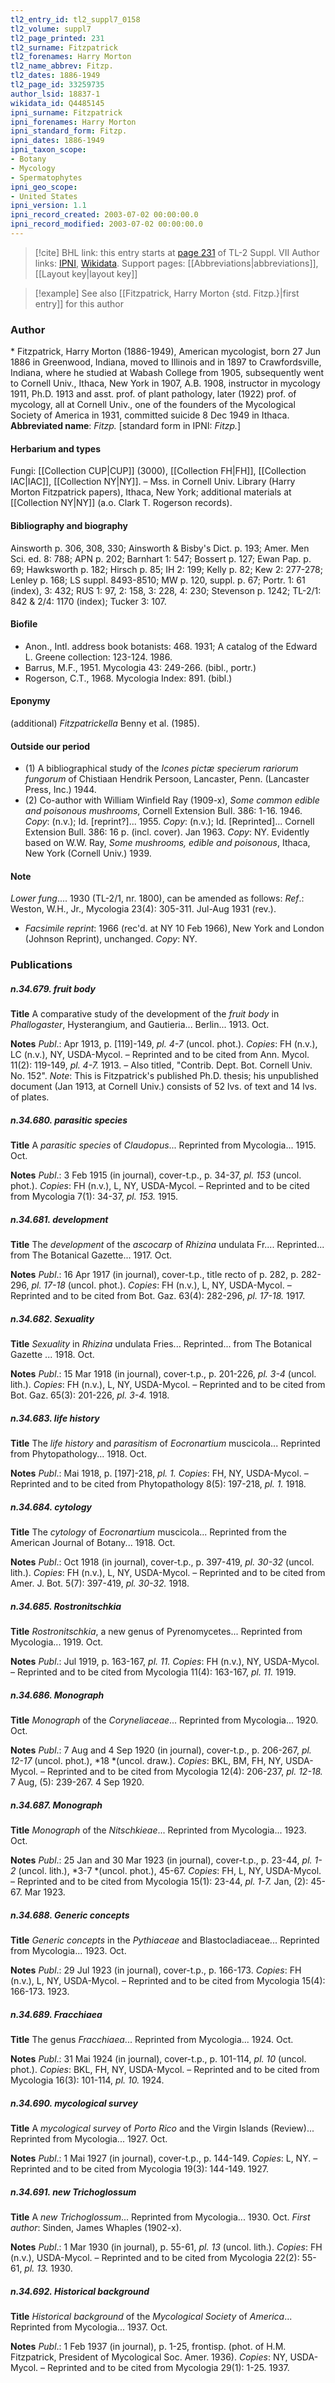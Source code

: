 ```yaml
---
tl2_entry_id: tl2_suppl7_0158
tl2_volume: suppl7
tl2_page_printed: 231
tl2_surname: Fitzpatrick
tl2_forenames: Harry Morton
tl2_name_abbrev: Fitzp.
tl2_dates: 1886-1949
tl2_page_id: 33259735
author_lsid: 18837-1
wikidata_id: Q4485145
ipni_surname: Fitzpatrick
ipni_forenames: Harry Morton
ipni_standard_form: Fitzp.
ipni_dates: 1886-1949
ipni_taxon_scope: 
- Botany
- Mycology
- Spermatophytes
ipni_geo_scope: 
- United States
ipni_version: 1.1
ipni_record_created: 2003-07-02 00:00:00.0
ipni_record_modified: 2003-07-02 00:00:00.0
---
```


> [!cite] BHL link: this entry starts at [page 231](https://www.biodiversitylibrary.org/page/33259735) of TL-2 Suppl. VII
> Author links: [IPNI](https://www.ipni.org/a/18837-1), [Wikidata](https://www.wikidata.org/wiki/Q4485145). Support pages: [[Abbreviations|abbreviations]], [[Layout key|layout key]]

> [!example] See also [[Fitzpatrick, Harry Morton {std. Fitzp.}|first entry]] for this author

### Author

\* Fitzpatrick, Harry Morton (1886-1949), American mycologist, born 27 Jun 1886 in Greenwood, Indiana, moved to Illinois and in 1897 to Crawfordsville, Indiana, where he studied at Wabash College from 1905, subsequently went to Cornell Univ., Ithaca, New York in 1907, A.B. 1908, instructor in mycology 1911, Ph.D. 1913 and asst. prof. of plant pathology, later (1922) prof. of mycology, all at Cornell Univ., one of the founders of the Mycological Society of America in 1931, committed suicide 8 Dec 1949 in Ithaca. 
**Abbreviated name**: *Fitzp.* \[standard form in IPNI: *Fitzp.*\]

#### Herbarium and types

Fungi: [[Collection CUP|CUP]] (3000), [[Collection FH|FH]], [[Collection IAC|IAC]], [[Collection NY|NY]]. – Mss. in Cornell Univ. Library (Harry Morton Fitzpatrick papers), Ithaca, New York; additional materials at [[Collection NY|NY]] (a.o. Clark T. Rogerson records).

#### Bibliography and biography

Ainsworth p. 306, 308, 330; Ainsworth & Bisby's Dict. p. 193; Amer. Men Sci. ed. 8: 788; APN p. 202; Barnhart 1: 547; Bossert p. 127; Ewan Pap. p. 69; Hawksworth p. 182; Hirsch p. 85; IH 2: 199; Kelly p. 82; Kew 2: 277-278; Lenley p. 168; LS suppl. 8493-8510; MW p. 120, suppl. p. 67; Portr. 1: 61 (index), 3: 432; RUS 1: 97, 2: 158, 3: 228, 4: 230; Stevenson p. 1242; TL-2/1: 842 & 2/4: 1170 (index); Tucker 3: 107.

#### Biofile

- Anon., Intl. address book botanists: 468. 1931; A catalog of the Edward L. Greene collection: 123-124. 1986.
- Barrus, M.F., 1951. Mycologia 43: 249-266. (bibl., portr.)
- Rogerson, C.T., 1968. Mycologia Index: 891. (bibl.)

#### Eponymy

(additional) *Fitzpatrickella* Benny et al. (1985).

#### Outside our period

- (1) A bibliographical study of the *Icones pictæ specierum rariorum fungorum* of Chistiaan Hendrik Persoon, Lancaster, Penn. (Lancaster Press, Inc.) 1944.
- (2) Co-author with William Winfield Ray (1909-x), *Some common edible and poisonous mushrooms*, Cornell Extension Bull. 386: 1-16. 1946. *Copy*: (n.v.); Id. \[reprint?\]... 1955. *Copy*: (n.v.); Id. \[Reprinted\]... Cornell Extension Bull. 386: 16 p. (incl. cover). Jan 1963. *Copy*: NY. Evidently based on W.W. Ray, *Some mushrooms, edible and poisonous*, Ithaca, New York (Cornell Univ.) 1939.

#### Note

*Lower fung*.... 1930 (TL-2/1, nr. 1800), can be amended as follows:
*Ref*.: Weston, W.H., Jr., Mycologia 23(4): 305-311. Jul-Aug 1931 (rev.).
- *Facsimile reprint*: 1966 (rec'd. at NY 10 Feb 1966), New York and London (Johnson Reprint), unchanged. *Copy*: NY.

### Publications

##### n.34.679. fruit body

**Title**
A comparative study of the development of the *fruit body* in *Phallogaster*, Hysterangium, and Gautieria... Berlin... 1913. Oct.

**Notes**
*Publ*.: Apr 1913, p. \[119\]-149, *pl. 4-7* (uncol. phot.). *Copies*: FH (n.v.), LC (n.v.), NY, USDA-Mycol. – Reprinted and to be cited from Ann. Mycol. 11(2): 119-149, *pl. 4-7.* 1913. – Also titled, "Contrib. Dept. Bot. Cornell Univ. No. 152".
*Note*: This is Fitzpatrick's published Ph.D. thesis; his unpublished document (Jan 1913, at Cornell Univ.) consists of 52 lvs. of text and 14 lvs. of plates.

##### n.34.680. parasitic species

**Title**
A *parasitic species* of *Claudopus*... Reprinted from Mycologia... 1915. Oct.

**Notes**
*Publ*.: 3 Feb 1915 (in journal), cover-t.p., p. 34-37, *pl. 153* (uncol. phot.). *Copies*: FH (n.v.), L, NY, USDA-Mycol. – Reprinted and to be cited from Mycologia 7(1): 34-37, *pl. 153.* 1915.

##### n.34.681. development

**Title**
The *development* of the *ascocarp* of *Rhizina* undulata Fr.... Reprinted... from The Botanical Gazette... 1917. Oct.

**Notes**
*Publ*.: 16 Apr 1917 (in journal), cover-t.p., title recto of p. 282, p. 282-296, *pl. 17-18* (uncol. phot.). *Copies*: FH (n.v.), L, NY, USDA-Mycol. – Reprinted and to be cited from Bot. Gaz. 63(4): 282-296, *pl. 17-18.* 1917.

##### n.34.682. Sexuality

**Title**
*Sexuality* in *Rhizina* undulata Fries... Reprinted... from The Botanical Gazette ... 1918. Oct.

**Notes**
*Publ*.: 15 Mar 1918 (in journal), cover-t.p., p. 201-226, *pl. 3-4* (uncol. lith.). *Copies*: FH (n.v.), L, NY, USDA-Mycol. – Reprinted and to be cited from Bot. Gaz. 65(3): 201-226, *pl. 3-4.* 1918.

##### n.34.683. life history

**Title**
The *life history* and *parasitism* of *Eocronartium* muscicola... Reprinted from Phytopathology... 1918. Oct.

**Notes**
*Publ*.: Mai 1918, p. \[197\]-218, *pl. 1. Copies*: FH, NY, USDA-Mycol. – Reprinted and to be cited from Phytopathology 8(5): 197-218, *pl. 1.* 1918.

##### n.34.684. cytology

**Title**
The *cytology* of *Eocronartium* muscicola... Reprinted from the American Journal of Botany... 1918. Oct.

**Notes**
*Publ*.: Oct 1918 (in journal), cover-t.p., p. 397-419, *pl. 30-32* (uncol. lith.). *Copies*: FH (n.v.), L, NY, USDA-Mycol. – Reprinted and to be cited from Amer. J. Bot. 5(7): 397-419, *pl. 30-32.* 1918.

##### n.34.685. Rostronitschkia

**Title**
*Rostronitschkia*, a new genus of Pyrenomycetes... Reprinted from Mycologia... 1919. Oct.

**Notes**
*Publ*.: Jul 1919, p. 163-167, *pl. 11. Copies*: FH (n.v.), NY, USDA-Mycol. – Reprinted and to be cited from Mycologia 11(4): 163-167, *pl. 11.* 1919.

##### n.34.686. Monograph

**Title**
*Monograph* of the *Coryneliaceae*... Reprinted from Mycologia... 1920. Oct.

**Notes**
*Publ*.: 7 Aug and 4 Sep 1920 (in journal), cover-t.p., p. 206-267, *pl. 12-17* (uncol. phot.), *18 *(uncol. draw.). *Copies*: BKL, BM, FH, NY, USDA-Mycol. – Reprinted and to be cited from Mycologia 12(4): 206-237, *pl. 12-18.* 7 Aug, (5): 239-267. 4 Sep 1920.

##### n.34.687. Monograph

**Title**
*Monograph* of the *Nitschkieae*... Reprinted from Mycologia... 1923. Oct.

**Notes**
*Publ*.: 25 Jan and 30 Mar 1923 (in journal), cover-t.p., p. 23-44, *pl. 1-2* (uncol. lith.), *3-7 *(uncol. phot.), 45-67. *Copies*: FH, L, NY, USDA-Mycol. – Reprinted and to be cited from Mycologia 15(1): 23-44, *pl. 1-7.* Jan, (2): 45-67. Mar 1923.

##### n.34.688. Generic concepts

**Title**
*Generic concepts* in the *Pythiaceae* and Blastocladiaceae... Reprinted from Mycologia... 1923. Oct.

**Notes**
*Publ*.: 29 Jul 1923 (in journal), cover-t.p., p. 166-173. *Copies*: FH (n.v.), L, NY, USDA-Mycol. – Reprinted and to be cited from Mycologia 15(4): 166-173. 1923.

##### n.34.689. Fracchiaea

**Title**
The genus *Fracchiaea*... Reprinted from Mycologia... 1924. Oct.

**Notes**
*Publ*.: 31 Mai 1924 (in journal), cover-t.p., p. 101-114, *pl. 10* (uncol. phot.). *Copies*: BKL, FH, NY, USDA-Mycol. – Reprinted and to be cited from Mycologia 16(3): 101-114, *pl. 10.* 1924.

##### n.34.690. mycological survey

**Title**
A *mycological survey* of *Porto Rico* and the Virgin Islands (Review)... Reprinted from Mycologia... 1927. Oct.

**Notes**
*Publ*.: 1 Mai 1927 (in journal), cover-t.p., p. 144-149. *Copies*: L, NY. – Reprinted and to be cited from Mycologia 19(3): 144-149. 1927.

##### n.34.691. new Trichoglossum

**Title**
A *new Trichoglossum*... Reprinted from Mycologia... 1930. Oct. *First author*: Sinden, James Whaples (1902-x).

**Notes**
*Publ*.: 1 Mar 1930 (in journal), p. 55-61, *pl. 13* (uncol. lith.). *Copies*: FH (n.v.), USDA-Mycol. – Reprinted and to be cited from Mycologia 22(2): 55-61, *pl. 13.* 1930.

##### n.34.692. Historical background

**Title**
*Historical background* of the *Mycological Society* of *America*... Reprinted from Mycologia... 1937. Oct.

**Notes**
*Publ*.: 1 Feb 1937 (in journal), p. 1-25, frontisp. (phot. of H.M. Fitzpatrick, President of Mycological Soc. Amer. 1936). *Copies*: NY, USDA-Mycol. – Reprinted and to be cited from Mycologia 29(1): 1-25. 1937.

